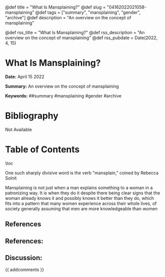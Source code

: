 @def title = "What Is Mansplaining?"
@def slug = "04162022021058-mansplaining"
@def tags = ["summary", "mansplaining", "gender", "archive"]
@def description = "An overview on the concept of mansplaining"

@def rss_title = "What Is Mansplaining?"
@def rss_description = "An overview on the concept of mansplaining"
@def rss_pubdate = Date(2022, 4, 15)


What Is Mansplaining?
=========

**Date:** April 15 2022

**Summary:** An overview on the concept of mansplaining

**Keywords:** ##summary #mansplaining #gender #archive

Bibliography
==========

Not Available

Table of Contents
=========

\toc

One such sharply divisive word is the verb "mansplain," coined by Rebecca Solnit

Mansplaining is not just when a man explains something to a woman in a patronizing way. It is when they do it despite there being clear signs that the woman already knows it and possibly knows it better than they do, which fits into a pattern that many women experience across their whole lives, of society generally assuming that men are more knowledgeable than women

## References

## References:
## Discussion: 

{{ addcomments }}
